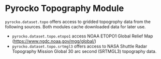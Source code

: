 # Pyrocko Topography Module

`pyrocko.dataset.topo` offers access to gridded topogrophy data from the following sources.
Both modules cache downloaded data for later use.

* `pyrocko.dataset.topo.etopo1` access NOAA ETOPO1 Global Relief Map (https://www.ngdc.noaa.gov/mgg/global/)
* `pyrocko.dataset.topo.srtmgl3` offers access to NASA Shuttle Radar Topography Mission Global 30 arc second (SRTMGL3) topography data.
